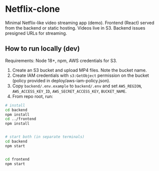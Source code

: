 # Netflix-clone


Minimal Netflix-like video streaming app (demo). Frontend (React) served from the backend or static hosting. Videos live in S3. Backend issues presigned URLs for streaming.


## How to run locally (dev)


Requirements: Node 18+, npm, AWS credentials for S3.


1. Create an S3 bucket and upload MP4 files. Note the bucket name.
2. Create IAM credentials with `s3:GetObject` permission on the bucket (policy provided in deploy/aws-iam-policy.json).
3. Copy `backend/.env.example` to `backend/.env` and set `AWS_REGION`, `AWS_ACCESS_KEY_ID`, `AWS_SECRET_ACCESS_KEY`, `BUCKET_NAME`.
4. From repo root, run:


```bash
# install
cd backend
npm install
cd ../frontend
npm install


# start both (in separate terminals)
cd backend
npm start


cd frontend
npm start
